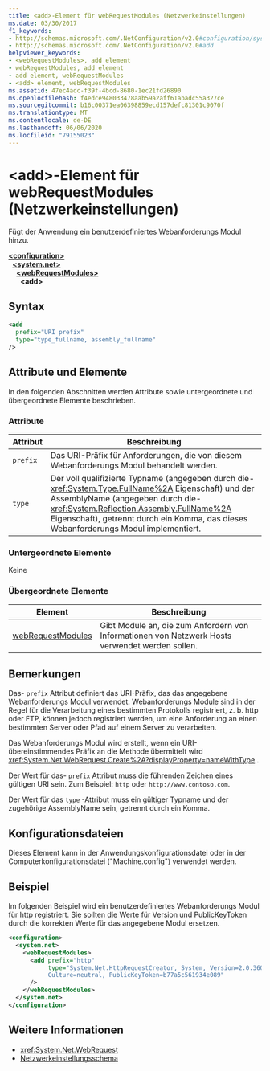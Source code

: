 ```yaml
---
title: <add>-Element für webRequestModules (Netzwerkeinstellungen)
ms.date: 03/30/2017
f1_keywords:
- http://schemas.microsoft.com/.NetConfiguration/v2.0#configuration/system.net/webRequestModules/add
- http://schemas.microsoft.com/.NetConfiguration/v2.0#add
helpviewer_keywords:
- <webRequestModules>, add element
- webRequestModules, add element
- add element, webRequestModules
- <add> element, webRequestModules
ms.assetid: 47ec4adc-f39f-4bcd-8680-1ec21fd26890
ms.openlocfilehash: f4edce948033478aab59a2aff61abadc55a327ce
ms.sourcegitcommit: b16c00371ea06398859ecd157defc81301c9070f
ms.translationtype: MT
ms.contentlocale: de-DE
ms.lasthandoff: 06/06/2020
ms.locfileid: "79155023"
---
```

# <a name="add-element-for-webrequestmodules-network-settings"></a>\<add>-Element für webRequestModules (Netzwerkeinstellungen)
Fügt der Anwendung ein benutzerdefiniertes Webanforderungs Modul hinzu.  

[**\<configuration>**](../configuration-element.md)\
&nbsp;&nbsp;[**\<system.net>**](system-net-element-network-settings.md)\
&nbsp;&nbsp;&nbsp;&nbsp;[**\<webRequestModules>**](webrequestmodules-element-network-settings.md)\
&nbsp;&nbsp;&nbsp;&nbsp;&nbsp;&nbsp;**\<add>**

## <a name="syntax"></a>Syntax  
  
```xml  
<add
  prefix="URI prefix"
  type="type_fullname, assembly_fullname"
/>  
```  
  
## <a name="attributes-and-elements"></a>Attribute und Elemente  
 In den folgenden Abschnitten werden Attribute sowie untergeordnete und übergeordnete Elemente beschrieben.  
  
### <a name="attributes"></a>Attribute  
  
|**Attribut**|**Beschreibung**|  
|-------------------|---------------------|  
|`prefix`|Das URI-Präfix für Anforderungen, die von diesem Webanforderungs Modul behandelt werden.|  
|`type`|Der voll qualifizierte Typname (angegeben durch die- <xref:System.Type.FullName%2A> Eigenschaft) und der AssemblyName (angegeben durch die- <xref:System.Reflection.Assembly.FullName%2A> Eigenschaft), getrennt durch ein Komma, das dieses Webanforderungs Modul implementiert.|  
  
### <a name="child-elements"></a>Untergeordnete Elemente  
 Keine  
  
### <a name="parent-elements"></a>Übergeordnete Elemente  
  
|**Element**|**Beschreibung**|  
|-----------------|---------------------|  
|[webRequestModules](webrequestmodules-element-network-settings.md)|Gibt Module an, die zum Anfordern von Informationen von Netzwerk Hosts verwendet werden sollen.|  
  
## <a name="remarks"></a>Bemerkungen  
 Das- `prefix` Attribut definiert das URI-Präfix, das das angegebene Webanforderungs Modul verwendet. Webanforderungs Module sind in der Regel für die Verarbeitung eines bestimmten Protokolls registriert, z. b. http oder FTP, können jedoch registriert werden, um eine Anforderung an einen bestimmten Server oder Pfad auf einem Server zu verarbeiten.  
  
 Das Webanforderungs Modul wird erstellt, wenn ein URI-übereinstimmendes Präfix an die Methode übermittelt wird <xref:System.Net.WebRequest.Create%2A?displayProperty=nameWithType> .  
  
 Der Wert für das- `prefix` Attribut muss die führenden Zeichen eines gültigen URI sein. Zum Beispiel: `http` oder `http://www.contoso.com`.
  
 Der Wert für das `type` -Attribut muss ein gültiger Typname und der zugehörige AssemblyName sein, getrennt durch ein Komma.
  
## <a name="configuration-files"></a>Konfigurationsdateien  
 Dieses Element kann in der Anwendungskonfigurationsdatei oder in der Computerkonfigurationsdatei ("Machine.config") verwendet werden.  
  
## <a name="example"></a>Beispiel  
 Im folgenden Beispiel wird ein benutzerdefiniertes Webanforderungs Modul für http registriert. Sie sollten die Werte für Version und PublicKeyToken durch die korrekten Werte für das angegebene Modul ersetzen.  
  
```xml  
<configuration>  
  <system.net>  
    <webRequestModules>  
      <add prefix="http"  
           type="System.Net.HttpRequestCreator, System, Version=2.0.3600.0,  
           Culture=neutral, PublicKeyToken=b77a5c561934e089"  
      />  
    </webRequestModules>  
  </system.net>  
</configuration>  
```  
  
## <a name="see-also"></a>Weitere Informationen

- <xref:System.Net.WebRequest>
- [Netzwerkeinstellungsschema](index.md)
